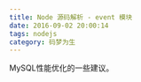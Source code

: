 ```yaml
---
title: Node 源码解析 - event 模块
date: 2016-09-02 20:00:14
tags: nodejs
category: 码梦为生
---
```


MySQL性能优化的一些建议。

<!--more-->


